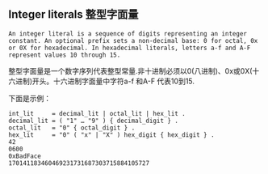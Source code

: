 ## Integer literals 整型字面量

```
An integer literal is a sequence of digits representing an integer constant. An optional prefix sets a non-decimal base: 0 for octal, 0x or 0X for hexadecimal. In hexadecimal literals, letters a-f and A-F represent values 10 through 15.
```

整型字面量是一个数字序列代表整型常量.非十进制必须以0(八进制)、0x或0X(十六进制)开头。十六进制字面量中字符a-f 和A-F 代表10到15.

下面是示例：

```
int_lit     = decimal_lit | octal_lit | hex_lit .
decimal_lit = ( "1" … "9" ) { decimal_digit } .
octal_lit   = "0" { octal_digit } .
hex_lit     = "0" ( "x" | "X" ) hex_digit { hex_digit } .
42
0600
0xBadFace
170141183460469231731687303715884105727
```
